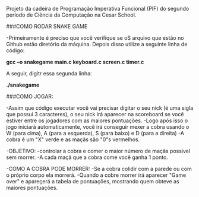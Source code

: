 Projeto da cadeira de Programação Imperativa Funcional (PIF) do segundo período de Ciência da Computação na Cesar School.

###COMO RODAR SNAKE GAME

-Primeiramente é preciso que você verifique se oS arquivo que estão no Github estão diretório da máquina. Depois disso utilize a seguinte linha de código:

**gcc –o snakegame main.c keyboard.c screen.c timer.c**

A seguir, digitr essa segunda linha:

**./snakegame**

###COMO JOGAR:

-Assim que código executar você vai precisar digitar o seu nick (é uma sigla que possui 3 caracteres), o seu nick irá aparecer na scoreboard se você estiver entre os jogadores com as maiores pontuações.
-Logo após isso o jogo iniciará automaticamente, você irá conseguir mexer a cobra usando o W (para cima), A (para a esquerda), S (para baixo) e D (para a direita)
-A cobra é um "X" verde e as maçãs são "0"s vermelhos.

-OBJETIVO: 
-controlar a cobra e comer o maior número de maçãs possivel sem morrer.
-A cada maçã que a cobra come você ganha 1 ponto.

-COMO A COBRA PODE MORRER:
-Se a cobra colidir com a parede ou com o próprio corpo ela morrerá.
-Quando a cobre morrer irá aparecer "Game over" e apareçerá a tabela de pontuações, mostrando quem obteve as maiores pontuações.
